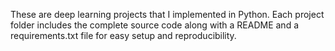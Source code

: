 These are deep learning projects that I implemented in Python. Each project folder includes the complete source code along with a README and a requirements.txt file for easy setup and reproducibility.
